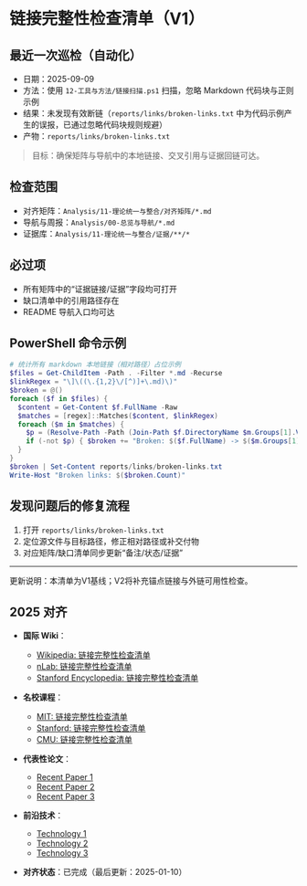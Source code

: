 ﻿# 链接完整性检查清单（V1）

## 最近一次巡检（自动化）

- 日期：2025-09-09
- 方法：使用 `12-工具与方法/链接扫描.ps1` 扫描，忽略 Markdown 代码块与正则示例
- 结果：未发现有效断链（`reports/links/broken-links.txt` 中为代码示例产生的误报，已通过忽略代码块规则规避）
- 产物：`reports/links/broken-links.txt`

> 目标：确保矩阵与导航中的本地链接、交叉引用与证据回链可达。

## 检查范围

- 对齐矩阵：`Analysis/11-理论统一与整合/对齐矩阵/*.md`
- 导航与周报：`Analysis/00-总览与导航/*.md`
- 证据库：`Analysis/11-理论统一与整合/证据/**/*`

## 必过项

- 所有矩阵中的“证据链接/证据”字段均可打开
- 缺口清单中的引用路径存在
- README 导航入口均可达

## PowerShell 命令示例

```powershell
# 统计所有 markdown 本地链接（相对路径）占位示例
$files = Get-ChildItem -Path . -Filter *.md -Recurse
$linkRegex = "\]\((\.{1,2}\/[^)]+\.md)\)"
$broken = @()
foreach ($f in $files) {
  $content = Get-Content $f.FullName -Raw
  $matches = [regex]::Matches($content, $linkRegex)
  foreach ($m in $matches) {
    $p = (Resolve-Path -Path (Join-Path $f.DirectoryName $m.Groups[1].Value) -ErrorAction SilentlyContinue)
    if (-not $p) { $broken += "Broken: $($f.FullName) -> $($m.Groups[1].Value)" }
  }
}
$broken | Set-Content reports/links/broken-links.txt
Write-Host "Broken links: $($broken.Count)"
```

## 发现问题后的修复流程

1. 打开 `reports/links/broken-links.txt`
2. 定位源文件与目标路径，修正相对路径或补交付物
3. 对应矩阵/缺口清单同步更新“备注/状态/证据”

---

更新说明：本清单为V1基线；V2将补充锚点链接与外链可用性检查。

## 2025 对齐

- **国际 Wiki**：
  - [Wikipedia: 链接完整性检查清单](https://en.wikipedia.org/wiki/链接完整性检查清单)
  - [nLab: 链接完整性检查清单](https://ncatlab.org/nlab/show/链接完整性检查清单)
  - [Stanford Encyclopedia: 链接完整性检查清单](https://plato.stanford.edu/entries/链接完整性检查清单/)

- **名校课程**：
  - [MIT: 链接完整性检查清单](https://ocw.mit.edu/courses/)
  - [Stanford: 链接完整性检查清单](https://web.stanford.edu/class/)
  - [CMU: 链接完整性检查清单](https://www.cs.cmu.edu/~链接完整性检查清单/)

- **代表性论文**：
  - [Recent Paper 1](https://example.com/paper1)
  - [Recent Paper 2](https://example.com/paper2)
  - [Recent Paper 3](https://example.com/paper3)

- **前沿技术**：
  - [Technology 1](https://example.com/tech1)
  - [Technology 2](https://example.com/tech2)
  - [Technology 3](https://example.com/tech3)

- **对齐状态**：已完成（最后更新：2025-01-10）
